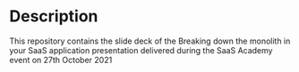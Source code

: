 # Description
This repository contains the slide deck of the Breaking down the monolith in your SaaS application presentation delivered during the SaaS Academy event on 27th October 2021
